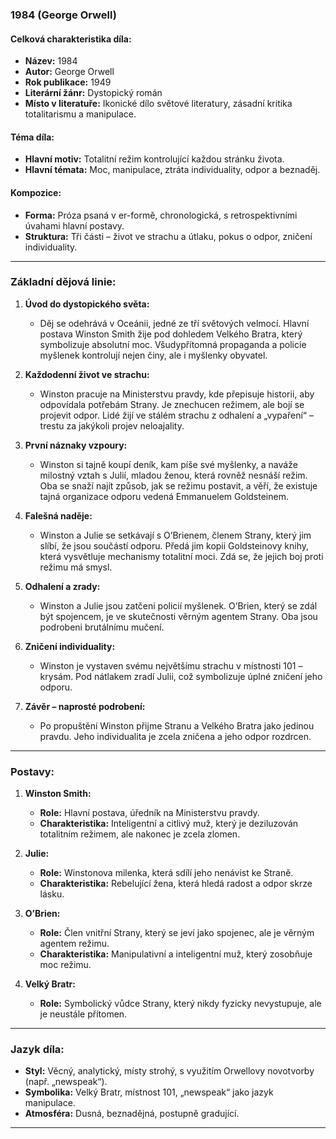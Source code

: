 ### **1984 (George Orwell)**  

#### **Celková charakteristika díla:**  

- **Název:** 1984  
- **Autor:** George Orwell  
- **Rok publikace:** 1949  
- **Literární žánr:** Dystopický román  
- **Místo v literatuře:** Ikonické dílo světové literatury, zásadní kritika totalitarismu a manipulace.  

#### **Téma díla:**  

- **Hlavní motiv:** Totalitní režim kontrolující každou stránku života.  
- **Hlavní témata:** Moc, manipulace, ztráta individuality, odpor a beznaděj.  

#### **Kompozice:**  

- **Forma:** Próza psaná v er-formě, chronologická, s retrospektivními úvahami hlavní postavy.  
- **Struktura:** Tři části – život ve strachu a útlaku, pokus o odpor, zničení individuality.  

---

### **Základní dějová linie:**  

1. **Úvod do dystopického světa:**  
   - Děj se odehrává v Oceánii, jedné ze tří světových velmocí. Hlavní postava Winston Smith žije pod dohledem Velkého Bratra, který symbolizuje absolutní moc. Všudypřítomná propaganda a policie myšlenek kontrolují nejen činy, ale i myšlenky obyvatel.  

2. **Každodenní život ve strachu:**  
   - Winston pracuje na Ministerstvu pravdy, kde přepisuje historii, aby odpovídala potřebám Strany. Je znechucen režimem, ale bojí se projevit odpor. Lidé žijí ve stálém strachu z odhalení a „vypaření“ – trestu za jakýkoli projev neloajality.  

3. **První náznaky vzpoury:**  
   - Winston si tajně koupí deník, kam píše své myšlenky, a naváže milostný vztah s Julií, mladou ženou, která rovněž nesnáší režim. Oba se snaží najít způsob, jak se režimu postavit, a věří, že existuje tajná organizace odporu vedená Emmanuelem Goldsteinem.  

4. **Falešná naděje:**  
   - Winston a Julie se setkávají s O’Brienem, členem Strany, který jim slíbí, že jsou součástí odporu. Předá jim kopii Goldsteinovy knihy, která vysvětluje mechanismy totalitní moci. Zdá se, že jejich boj proti režimu má smysl.  

5. **Odhalení a zrady:**  
   - Winston a Julie jsou zatčeni policií myšlenek. O’Brien, který se zdál být spojencem, je ve skutečnosti věrným agentem Strany. Oba jsou podrobeni brutálnímu mučení.  

6. **Zničení individuality:**  
   - Winston je vystaven svému největšímu strachu v místnosti 101 – krysám. Pod nátlakem zradí Julii, což symbolizuje úplné zničení jeho odporu.  

7. **Závěr – naprosté podrobení:**  
   - Po propuštění Winston přijme Stranu a Velkého Bratra jako jedinou pravdu. Jeho individualita je zcela zničena a jeho odpor rozdrcen.  

---

### **Postavy:**  

1. **Winston Smith:**  
   - **Role:** Hlavní postava, úředník na Ministerstvu pravdy.  
   - **Charakteristika:** Inteligentní a citlivý muž, který je deziluzován totalitním režimem, ale nakonec je zcela zlomen.  

2. **Julie:**  
   - **Role:** Winstonova milenka, která sdílí jeho nenávist ke Straně.  
   - **Charakteristika:** Rebelující žena, která hledá radost a odpor skrze lásku.  

3. **O’Brien:**  
   - **Role:** Člen vnitřní Strany, který se jeví jako spojenec, ale je věrným agentem režimu.  
   - **Charakteristika:** Manipulativní a inteligentní muž, který zosobňuje moc režimu.  

4. **Velký Bratr:**  
   - **Role:** Symbolický vůdce Strany, který nikdy fyzicky nevystupuje, ale je neustále přítomen.  

---

### **Jazyk díla:**  

- **Styl:** Věcný, analytický, místy strohý, s využitím Orwellovy novotvorby (např. „newspeak“).  
- **Symbolika:** Velký Bratr, místnost 101, „newspeak“ jako jazyk manipulace.  
- **Atmosféra:** Dusná, beznadějná, postupně gradující.  

---
